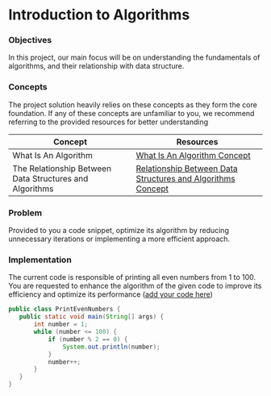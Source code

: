 # Introduction to Algorithms
### Objectives

In this project, our main focus will be on understanding the fundamentals of algorithms, and their relationship with data structure.

### Concepts

The project solution heavily relies on these concepts as they form the core foundation. If any of these concepts are unfamiliar to you, we recommend referring to the provided resources for better understanding

| Concept | Resources |
| --- | ----------- |
| What Is An Algorithm | [What Is An Algorithm Concept](https://github.com/lamabeta/Introduction-to-algorithms/blob/main/resources/01-what-is-an-algorithm.md) |
| The Relationship Between Data Structures and Algorithms | [Relationship Between Data Structures and Algorithms Concept](https://github.com/lamabeta/Introduction-to-algorithms/blob/main/resources/02-the-relationship-between-data-structures-and-algorithms.md) |


### Problem
Provided to you a code snippet, optimize its algorithm by reducing unnecessary iterations or implementing a more efficient approach.


### Implementation
The current code is responsible of printing all even numbers from 1 to 100. You are requested to enhance the algorithm of the given code to improve its efficiency and optimize its performance ([add your code here](https://github.com/lamabeta/Introduction-to-algorithms/blob/main/PrintEvenNumbers.java))
 ```java
public class PrintEvenNumbers {
    public static void main(String[] args) {
        int number = 1;
        while (number <= 100) {
            if (number % 2 == 0) {
                System.out.println(number);
            }
            number++;
        }
    }
}
```
